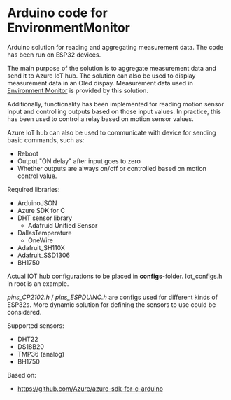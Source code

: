 # Arduino code for EnvironmentMonitor

Arduino solution for reading and aggregating measurement data. The code has been run on ESP32 devices.

The main purpose of the solution is to aggregate measurement data and send it to Azure IoT hub. The solution can also be used to display measurement data in an Oled dispay. Measurement data used in [Environment Monitor](https://github.com/heinonenniilo/EnvironmentMonitor) is provided by this solution.

Additionally, functionality has been implemented for reading motion sensor input and controlling outputs based on those input values. In practice, this has been used to control a relay based on motion sensor values.

Azure IoT hub can also be used to communicate with device for sending basic commands, such as:

- Reboot
- Output "ON delay" after input goes to zero
- Whether outputs are always on/off or controlled based on motion control value.

Required libraries:
- ArduinoJSON
- Azure SDK for C
- DHT sensor library
  - Adafruid Unified Sensor
- DallasTemperature
  - OneWire
- Adafruit_SH110X
- Adafruit_SSD1306
- BH1750

Actual IOT hub configurations to be placed in **configs**-folder. Iot_configs.h in root is an example. 

_pins_CP2102.h_ / _pins_ESPDUINO.h_ are configs used for different kinds of ESP32s. More dynamic solution for defining the sensors to use could be considered.

Supported sensors:
- DHT22
- DS18B20
- TMP36 (analog)
- BH1750

Based on:
- https://github.com/Azure/azure-sdk-for-c-arduino
